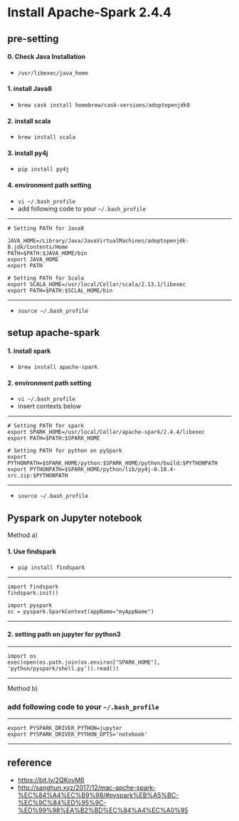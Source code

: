 # Install Apache-Spark 2.4.4

## pre-setting


#### 0. Check Java Installation
- `/usr/libexec/java_home`
#### 1. install Java8
- `brew cask install homebrew/cask-versions/adoptopenjdk8`

#### 2. install scala
- `brew install scala`

#### 3. install py4j
- `pip install py4j`

#### 4. environment path setting
- `vi ~/.bash_profile`
- add following code to your `~/.bash_profile`

---
```
# Setting PATH for Java8

JAVA_HOME=/Library/Java/JavaVirtualMachines/adoptopenjdk-8.jdk/Contents/Home
PATH=$PATH:$JAVA_HOME/bin
export JAVA_HOME
export PATH

# Setting PATH for Scala
export SCALA_HOME=/usr/local/Cellar/scala/2.13.1/libexec
export PATH=$PATH:$SCLAL_HOME/bin
```
---
- `source ~/.bash_profile`


## setup apache-spark

#### 1. install spark
- `brew install apache-spark`

#### 2. environment path setting
- `vi ~/.bash_profile`
- insert contexts below

---
```
# Setting PATH for spark
export SPARK_HOME=/usr/local/Cellar/apache-spark/2.4.4/libexec
export PATH=$PATH:$SPARK_HOME

# Setting PATH for python on pySpark
export PYTHONPATH=$SPARK_HOME/python:$SPARK_HOME/python/build:$PYTHONPATH
export PYTHONPATH=$SPARK_HOME/python/lib/py4j-0.10.4-src.zip:$PYTHONPATH
```
---
- `source ~/.bash_profile`

## Pyspark on Jupyter notebook

Method a)

#### 1. Use findspark
- `pip install findspark`
---
```
import findspark
findspark.init()

import pyspark
sc = pyspark.SparkContext(appName="myAppName")
```
---

#### 2. setting path on jupyter for python3

---
```
import os
exec(open(os.path.join(os.environ["SPARK_HOME"], 'python/pyspark/shell.py')).read())
```
---

Method b)

### add following code to your `~/.bash_profile`

---
```
export PYSPARK_DRIVER_PYTHON=jupyter
export PYSPARK_DRIVER_PYTHON_OPTS='notebook'
```
---

## reference
- https://bit.ly/2QKoyM6
- http://sanghun.xyz/2017/12/mac-apche-spark-%EC%84%A4%EC%B9%98/#pyspark%EB%A5%BC-%EC%9C%84%ED%95%9C-%ED%99%98%EA%B2%BD%EC%84%A4%EC%A0%95

